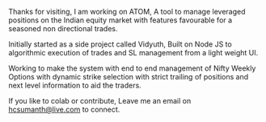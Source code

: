Thanks for visiting, I am working on ATOM, A tool to manage leveraged positions on the Indian equity market with features favourable for a seasoned non directional trades.

Initially started as a side project called Vidyuth, Built on Node JS to algorithmic execution of trades and SL management from a light weight UI.

Working to make the system with end to end management of Nifty Weekly Options with dynamic strike selection with strict trailing of positions and next level information to aid the traders.

If you like to colab or contribute, Leave me an email on hcsumanth@live.com to connect.
